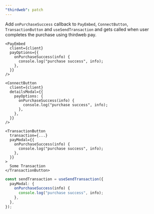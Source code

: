 ```yaml
---
"thirdweb": patch
---
```


Add `onPurchaseSuccess` callback to `PayEmbed`, `ConnectButton`, `TransactionButton` and `useSendTransaction` and gets called when user completes the purchase using thirdweb pay.

```tsx
<PayEmbed
  client={client}
  payOptions={{
    onPurchaseSuccess(info) {
      console.log("purchase success", info);
    },
  }}
/>
```

```tsx
<ConnectButton
  client={client}
  detailsModal={{
    payOptions: {
      onPurchaseSuccess(info) {
        console.log("purchase success", info);
      },
    },
  }}
/>
```

```tsx
<TransactionButton
  transaction={...}
  payModal={{
    onPurchaseSuccess(info) {
      console.log("purchase success", info);
    },
  }}
>
  Some Transaction
</TransactionButton>
```

```ts
const sendTransaction = useSendTransaction({
  payModal: {
    onPurchaseSuccess(info) {
      console.log("purchase success", info);
    },
  },
});
```
